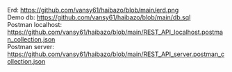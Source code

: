 Erd: https://github.com/vansy61/haibazo/blob/main/erd.png
<br />
Demo db: https://github.com/vansy61/haibazo/blob/main/db.sql
<br />
Postman localhost: https://github.com/vansy61/haibazo/blob/main/REST_API_localhost.postman_collection.json
<br />
Postman server: https://github.com/vansy61/haibazo/blob/main/REST_API_server.postman_collection.json
